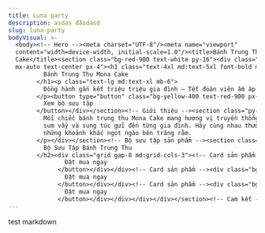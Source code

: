 ```yaml
---
title: Luna party
description: asdas đâsdasd
slug: luna-party
bodyVisual: >-
  <body><!-- Hero --><meta charset="UTF-8"/><meta name="viewport"
  content="width=device-width, initial-scale=1.0"/><title>Bánh Trung Thu Mona
  Cake</title><section class="bg-red-900 text-white py-16"><div class="container
  mx-auto text-center px-4"><h1 class="text-4xl md:text-5xl font-bold mb-4">
          Bánh Trung Thu Mona Cake
        </h1><p class="text-lg md:text-xl mb-6">
          Đồng hành gắn kết triệu triệu gia đình – Tết đoàn viên ấm áp
        </p><button type="button" class="bg-yellow-400 text-red-900 px-6 py-3 rounded-lg font-semibold hover:bg-yellow-300 transition">
          Xem bộ sưu tập
        </button></div></section><!-- Giới thiệu --><section class="py-12"><div class="container mx-auto px-4 text-center max-w-2xl"><h2 class="text-3xl font-bold text-red-900 mb-4">Tết Đoàn Viên</h2><p class="text-gray-700 leading-relaxed">
          Mỗi chiếc bánh trung thu Mona Cake mang hương vị truyền thống, là lời chúc
          sum vầy và sung túc gửi đến từng gia đình. Hãy cùng nhau thưởng thức
          những khoảnh khắc ngọt ngào bên trăng rằm.
        </p></div></section><!-- Bộ sưu tập sản phẩm --><section class="bg-yellow-100 py-12"><div class="container mx-auto px-4"><h2 class="text-3xl font-bold text-center text-red-900 mb-10">
          Bộ Sưu Tập Bánh Trung Thu
        </h2><div class="grid gap-8 md:grid-cols-3"><!-- Card sản phẩm --><div class="bg-white rounded-lg shadow hover:shadow-lg transition"><img src="https://via.placeholder.com/400x250" alt="Bánh nướng" class="rounded-t-lg w-full"/><div class="p-6 text-center"><h3 class="text-xl font-semibold mb-2">Bánh Nướng Thập Cẩm</h3><p class="text-gray-600 mb-4">Ngọt ngào vị truyền thống</p><p class="font-bold text-red-900 text-lg mb-4">200.000₫ / hộp</p><button type="button" class="bg-red-900 text-white px-4 py-2 rounded-lg hover:bg-red-700">
                Đặt mua ngay
              </button></div></div><!-- Card sản phẩm --><div class="bg-white rounded-lg shadow hover:shadow-lg transition"><img src="https://via.placeholder.com/400x250" alt="Bánh dẻo" class="rounded-t-lg w-full"/><div class="p-6 text-center"><h3 class="text-xl font-semibold mb-2">Bánh Dẻo Trà Xanh</h3><p class="text-gray-600 mb-4">Thanh mát vị tự nhiên</p><p class="font-bold text-red-900 text-lg mb-4">180.000₫ / hộp</p><button type="button" class="bg-red-900 text-white px-4 py-2 rounded-lg hover:bg-red-700">
                Đặt mua ngay
              </button></div></div><!-- Card sản phẩm --><div class="bg-white rounded-lg shadow hover:shadow-lg transition"><img src="https://via.placeholder.com/400x250" alt="Bánh thượng hạng" class="rounded-t-lg w-full"/><div class="p-6 text-center"><h3 class="text-xl font-semibold mb-2">Combo Đoàn Viên</h3><p class="text-gray-600 mb-4">Hộp quà sang trọng</p><p class="font-bold text-red-900 text-lg mb-4">500.000₫ / hộp</p><button type="button" class="bg-red-900 text-white px-4 py-2 rounded-lg hover:bg-red-700">
                Đặt mua ngay
              </button></div></div></div></div></section><!-- Cam kết --><section class="py-12"><div class="container mx-auto px-4 grid md:grid-cols-4 gap-8 text-center"><div><div class="text-4xl mb-2">🌕</div><p class="font-semibold">Hàng mới mỗi ngày</p></div><div><div class="text-4xl mb-2">🍃</div><p class="font-semibold">Không chất bảo quản</p></div><div><div class="text-4xl mb-2">🏠</div><p class="font-semibold">100% Nhà làm</p></div><div><div class="text-4xl mb-2">📞</div><p class="font-semibold">Hỗ trợ tận tâm</p></div></div></section><!-- Footer --><footer class="bg-red-900 text-white py-6"><div class="container mx-auto text-center"><p class="mb-2">© 2025 Mona Cake. Tất cả các quyền được bảo lưu.</p><p>Hotline: 0123 456 789 | Địa chỉ: 123 Đường Trung Thu, Hà Nội</p></div></footer></body><style>* { box-sizing: border-box; } body {margin: 0;}</style>
---
```

test markdown

